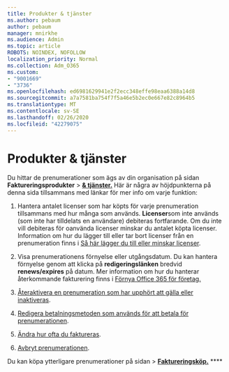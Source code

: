 ```yaml
---
title: Produkter & tjänster
ms.author: pebaum
author: pebaum
manager: mnirkhe
ms.audience: Admin
ms.topic: article
ROBOTS: NOINDEX, NOFOLLOW
localization_priority: Normal
ms.collection: Adm_O365
ms.custom:
- "9001669"
- "3736"
ms.openlocfilehash: ed6981629941e2f2ecc348effe98eaa6388a14d8
ms.sourcegitcommit: a7a7581ba754f7f5a46e5b2ec0e667e82c8964b5
ms.translationtype: MT
ms.contentlocale: sv-SE
ms.lasthandoff: 02/26/2020
ms.locfileid: "42279075"
---
```

# <a name="products--services"></a>Produkter & tjänster

Du hittar de prenumerationer som ägs av din organisation på sidan **Faktureringsprodukter** > [**& tjänster.**](https://go.microsoft.com/fwlink/p/?linkid=842054) Här är några av höjdpunkterna på denna sida tillsammans med länkar för mer info om varje funktion:

1. Hantera antalet licenser som har köpts för varje prenumeration tillsammans med hur många som används.  **Licenser**som inte används (som inte har tilldelats en användare) debiteras fortfarande.  Om du inte vill debiteras för oanvända licenser minskar du antalet köpta licenser. Information om hur du lägger till eller tar bort licenser från en prenumeration finns i [Så här lägger du till eller minskar licenser](https://docs.microsoft.com/alchemyinsights/how-to-add-or-reduce-licenses).

2. Visa prenumerationens förnyelse eller utgångsdatum.  Du kan hantera förnyelse genom att klicka på **redigeringslänken** bredvid **renews/expires** på datum.  Mer information om hur du hanterar återkommande fakturering finns i [Förnya Office 365 för företag.](https://go.microsoft.com/fwlink/?linkid=2119216)

3. [Återaktivera en prenumeration som har upphört att gälla eller inaktiveras](https://go.microsoft.com/fwlink/?linkid=2117519).

4. [Redigera betalningsmetoden som används för att betala för prenumerationen](https://go.microsoft.com/fwlink/?linkid=2117167).

5. [Ändra hur ofta du faktureras](https://go.microsoft.com/fwlink/?linkid=2119112).

6. [Avbryt prenumerationen](https://go.microsoft.com/fwlink/?linkid=2119113).

Du kan köpa ytterligare prenumerationer på sidan > [**Faktureringsköp.**](https://go.microsoft.com/fwlink/p/?linkid=868433) ****
